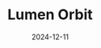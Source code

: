 ---  
layout: startup_page  
title: "Lumen Orbit"  
id: "starcloud.com"  
permalink: "/lumenorbitstarcloud.com12112024/"  
website: "https://www.starcloud.com/"  
funding_round: "Seed"  
funding_amount: "$11M"  
investors: "NFX, Fuse.VC, Soma Capital, Andreessen Horowitz, Sequoia"  
about: "Lumen Orbit is building orbital data centers composed of individual compute pods attached to large solar panels in space. These data centers utilize high-bandwidth optical lasers to transmit information to Earth, offering a scalable and cost-effective solution for AI companies facing terrestrial data center limitations. The company aims to create multi-gigawatt compute clusters by the end of the decade."  
markets: "Aerospace, AI, Data Centers"  
hq: "Redmond, Washington, United States"  
founded_year: "2024"  
linkedin: "https://www.linkedin.com/company/starcloudinc"  
twitter: "https://twitter.com/LumenOrbit"  
instagram: ""  
facebook: ""  
crunchbase: ""  
pitchbook: "https://pitchbook.com/profiles/company/539661-88"  

date_display: "11-Dec-2024"  
date: "2024-12-11"

# SEO Optimization  
meta_title: "Lumen Orbit - Seed Funding ($11M)"  
meta_description: "Lumen Orbit, Lumen Orbit is building orbital data centers composed of individual compute pods attached to large solar panels in space. These data centers utilize h..."  
meta_keywords: "Lumen Orbit, Aerospace, AI, Data Centers, Seed funding"  
canonical_url: "https://startup.projectstartups.com/lumenorbitstarcloud.com12112024/"  
---